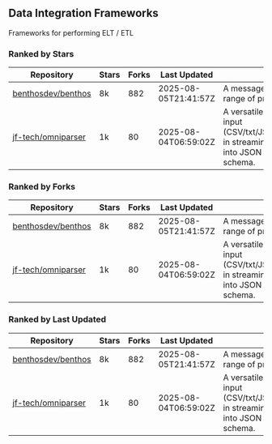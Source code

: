 ## Data Integration Frameworks

Frameworks for performing ELT / ETL

### Ranked by Stars

| Repository | Stars | Forks | Last Updated | Description | 
|------------|-------|-------|--------------|-------------|
| [benthosdev/benthos](https://github.com/benthosdev/benthos) | 8k | 882 | 2025-08-05T21:41:57Z |  A message streaming bridge between a range of protocols. |
| [jf-tech/omniparser](https://github.com/jf-tech/omniparser) | 1k | 80 | 2025-08-04T06:59:02Z |  A versatile ETL library that parses text input (CSV/txt/JSON/XML/EDI/X12/EDIFACT/etc) in streaming fashion and transforms data into JSON output using data-driven schema. |

### Ranked by Forks

| Repository | Stars | Forks | Last Updated | Description | 
|------------|-------|-------|--------------|-------------|
| [benthosdev/benthos](https://github.com/benthosdev/benthos) | 8k | 882 | 2025-08-05T21:41:57Z |  A message streaming bridge between a range of protocols. |
| [jf-tech/omniparser](https://github.com/jf-tech/omniparser) | 1k | 80 | 2025-08-04T06:59:02Z |  A versatile ETL library that parses text input (CSV/txt/JSON/XML/EDI/X12/EDIFACT/etc) in streaming fashion and transforms data into JSON output using data-driven schema. |

### Ranked by Last Updated

| Repository | Stars | Forks | Last Updated | Description | 
|------------|-------|-------|--------------|-------------|
| [benthosdev/benthos](https://github.com/benthosdev/benthos) | 8k | 882 | 2025-08-05T21:41:57Z |  A message streaming bridge between a range of protocols. |
| [jf-tech/omniparser](https://github.com/jf-tech/omniparser) | 1k | 80 | 2025-08-04T06:59:02Z |  A versatile ETL library that parses text input (CSV/txt/JSON/XML/EDI/X12/EDIFACT/etc) in streaming fashion and transforms data into JSON output using data-driven schema. |

